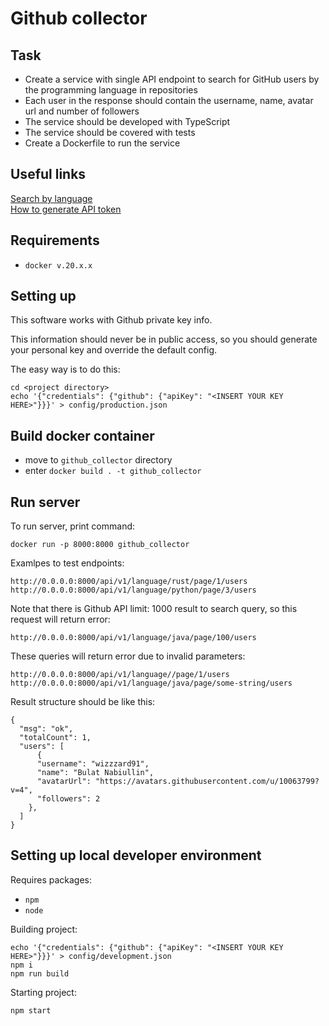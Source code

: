 # Github collector

## Task

* Create a service with single API endpoint to search for GitHub users by the programming language in repositories
* Each user in the response should contain the username, name, avatar url and number of followers
* The service should be developed with TypeScript
* The service should be covered with tests
* Create a Dockerfile to run the service

## Useful links
[Search by language](https://docs.github.com/en/search-github/searching-on-github/searching-for-repositories#search-by-language)  
[How to generate API token](https://docs.github.com/en/authentication/keeping-your-account-and-data-secure/creating-a-personal-access-token)

## Requirements
* `docker v.20.x.x`

## Setting up
This software works with Github private key info.

This information should never be in public access, 
so you should generate your personal key and override
the default config.

The easy way is to do this:
```
cd <project directory>
echo '{"credentials": {"github": {"apiKey": "<INSERT YOUR KEY HERE>"}}}' > config/production.json
```

## Build docker container
* move to `github_collector` directory 
* enter `docker build . -t github_collector`

## Run server

To run server, print command:
```
docker run -p 8000:8000 github_collector
```
Examlpes to test endpoints:

```
http://0.0.0.0:8000/api/v1/language/rust/page/1/users
http://0.0.0.0:8000/api/v1/language/python/page/3/users
```

Note that there is Github API limit: 1000 result to search query, so this request will return error:
```
http://0.0.0.0:8000/api/v1/language/java/page/100/users
```

These queries will return error due to invalid parameters:
```
http://0.0.0.0:8000/api/v1/language//page/1/users
http://0.0.0.0:8000/api/v1/language/java/page/some-string/users
```

Result structure should be like this:
```
{
  "msg": "ok",
  "totalCount": 1,
  "users": [
      {
      "username": "wizzzard91",
      "name": "Bulat Nabiullin",
      "avatarUrl": "https://avatars.githubusercontent.com/u/10063799?v=4",
      "followers": 2
    },
  ]
}
```


## Setting up local developer environment
Requires packages:
* `npm`
* `node`

Building project:
```
echo '{"credentials": {"github": {"apiKey": "<INSERT YOUR KEY HERE>"}}}' > config/development.json
npm i
npm run build
```

Starting project:
```
npm start
```
